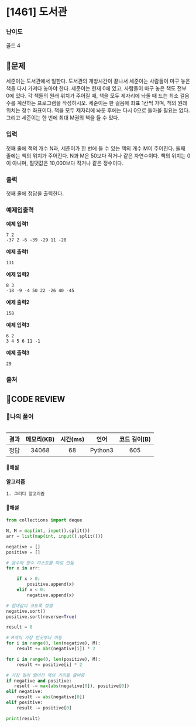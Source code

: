 # [1461] 도서관

### **난이도**
골드 4
## **📝문제**
세준이는 도서관에서 일한다. 도서관의 개방시간이 끝나서 세준이는 사람들이 마구 놓은 책을 다시 가져다 놓아야 한다. 세준이는 현재 0에 있고, 사람들이 마구 놓은 책도 전부 0에 있다. 각 책들의 원래 위치가 주어질 때, 책을 모두 제자리에 놔둘 때 드는 최소 걸음 수를 계산하는 프로그램을 작성하시오. 세준이는 한 걸음에 좌표 1칸씩 가며, 책의 원래 위치는 정수 좌표이다. 책을 모두 제자리에 놔둔 후에는 다시 0으로 돌아올 필요는 없다. 그리고 세준이는 한 번에 최대 M권의 책을 들 수 있다.
### **입력**
첫째 줄에 책의 개수 N과, 세준이가 한 번에 들 수 있는 책의 개수 M이 주어진다. 둘째 줄에는 책의 위치가 주어진다. N과 M은 50보다 작거나 같은 자연수이다. 책의 위치는 0이 아니며, 절댓값은 10,000보다 작거나 같은 정수이다.
### **출력**
첫째 줄에 정답을 출력한다.
### **예제입출력**

**예제 입력1**

```
7 2
-37 2 -6 -39 -29 11 -28
```

**예제 출력1**

```
131
```

**예제 입력2**

```
8 3
-18 -9 -4 50 22 -26 40 -45
```

**예제 출력2**

```
158
```

**예제 입력3**

```
6 2
3 4 5 6 11 -1
```

**예제 출력3**

```
29
```

### **출처**

## **🧐CODE REVIEW**

### **🧾나의 풀이**

```python
```

결과	| 메모리(KB) |	시간(ms) |	언어 |	코드 길이(B)
:----:|:-----:|:-----:|:-----:|:--------:
정답|34068|68|Python3|605
#### **📝해설**

**알고리즘**
```
1. 그리디 알고리즘
```

#### **📝해설**

```python
from collections import deque

N, M = map(int, input().split())
arr = list(map(int, input().split()))

negative = []
positive = []

# 음수와 양수 리스트를 따로 만듦
for x in arr:

    if x > 0:
        positive.append(x)
    elif x < 0:
        negative.append(x)

# 절대값이 크도록 정렬
negative.sort()
positive.sort(reverse=True)

result = 0

# M개씩 가장 먼곳부터 이동
for i in range(0, len(negative), M):
    result += abs(negative[i]) * 2

for i in range(0, len(positive), M):
    result += positive[i] * 2

# 가장 멀리 떨어진 책의 거리를 줄여줌
if negative and positive:
   result -= max(abs(negative[0]), positive[0])
elif negative:
    result -= abs(negative[0])
elif positive:
    result -= positive[0]

print(result)
```
